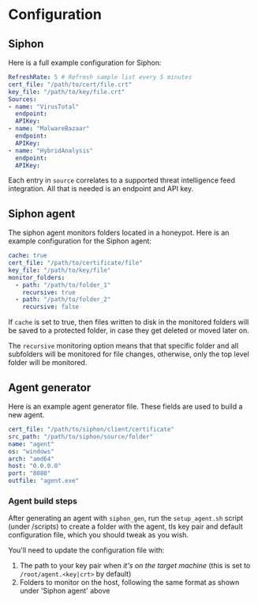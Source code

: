 # Configuration

## Siphon
Here is a full example configuration for Siphon:

```yaml
RefreshRate: 5 # Refresh sample list every 5 minutes
cert_file: "/path/to/cert/file.crt"
key_file: "/path/to/key/file.crt"
Sources:
- name: "VirusTotal"
  endpoint:
  APIKey:
- name: "MalwareBazaar"
  endpoint:
  APIKey:
- name: "HybridAnalysis"
  endpoint:
  APIKey:
```

Each entry in `source` correlates to a supported threat intelligence feed integration.
All that is needed is an endpoint and API key.

## Siphon agent
The siphon agent monitors folders located in a honeypot. 
Here is an example configuration for the Siphon agent:

```yaml
cache: true
cert_file: "/path/to/certificate/file"
key_file: "/path/to/key/file"
monitor_folders:
  - path: "/path/to/folder_1"
    recursive: true
  - path: "/path/to/folder_2"
    recursive: false
```

If `cache` is set to true, then files written to disk in the monitored folders
will be saved to a protected folder, in case they get deleted or moved later on.

The `recursive` monitoring option means that that specific folder and all subfolders will
be monitored for file changes, otherwise, only the top level folder will be monitored.

## Agent generator
Here is an example agent generator file. These fields are used to build a new agent.
```yaml
cert_file: "/path/to/siphon/client/certificate"
src_path: "/path/to/siphon/source/folder"
name: "agent"
os: "windows"
arch: "amd64"
host: "0.0.0.0"
port: "8080"
outfile: "agent.exe"
```

### Agent build steps

After generating an agent with `siphon_gen`, run the `setup_agent.sh` script (under /scripts) to
create a folder with the agent, tls key pair and default configuration file, which you should tweak as you wish.

You'll need to update the configuration file with:
1. The path to your key pair when _it's on the target machine_ (this is set to `/root/agent.<key|crt>` by default)
2. Folders to monitor on the host, following the same format as shown under 'Siphon agent' above